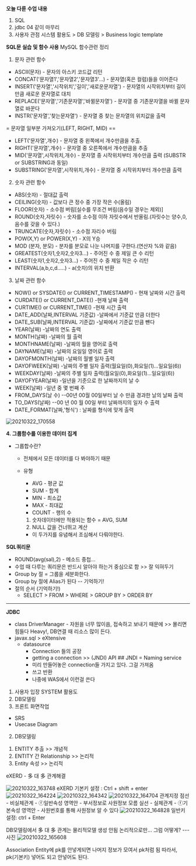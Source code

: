 **오늘 다룬 수업 내용**
1. SQL
2. jdbc 04 같이 마무리
3. 사용자 관점 시스템 활용도 > DB 모델링 > Business logic template

**SQL문 실습 및 함수 사용**
MySQL 함수관련 정리

1. 문자 관련 함수 

- ASCII(문자) - 문자의 아스키 코드값 리턴
- CONCAT('문자열1','문자열2','문자열3'...) - 문자열(혹은 컬럼)들을 이어준다
- INSERT('문자열','시작위치','길이','새로운문자열') - 문자열의 시작위치부터 길이만큼 새로운 문자열로 대치 
- REPLACE('문자열','기존문자열','바뀔문자열') - 문자열 중 기존문자열을 바뀔 문자열로 바꾼다
- INSTR('문자열','찾는문자열') - 문자열 중 찾는 문자열의 위치값을 출력 

= 문자열 일부분 가져오기(LEFT, RIGHT, MID) ==
- LEFT('문자열',개수) - 문자열 중 왼쪽에서 개수만큼을 추출.
- RIGHT('문자열',개수) - 문자열 중 오른쪽에서 개수만큼을 추출
- MID('문자열',시작위치,개수) - 문자열 중 시작위치부터 개수만큼 출력 (SUBSTR or SUBSTRING과 동일)
 - SUBSTRING('문자열',시작위치,개수) - 문자열 중 시작위치부터 개수만큼 출력 

2. 숫자 관련 함수 

- ABS(숫자) - 절대값 출력   
- CEILING(숫자) - 값보다 큰 정수 중 가장 작은 수(올림)  
- FLOOR(숫자) - 소수점 버림[실수를 무조건 버림(음수일 경우는 제외)]
- ROUND(숫자,자릿수) - 숫자를 소수점 이하 자릿수에서 반올림.(자릿수는 양수,0,음수를 갖을 수 있다.) 
- TRUNCATE(숫자,자릿수) - 소수점 자리수 버림
- POW(X,Y) or POWER(X,Y) - X의 Y승 
- MOD (분자, 분모) - 분자를 분모로 나눈 나머지를 구한다.(연산자 %와 같음) 
- GREATEST(숫자1,숫자2,숫자3...) - 주어진 수 중 제일 큰 수 리턴
- LEAST(숫자1,숫자2,숫자3...) - 주어진 수 중 제일 작은 수 리턴
- INTERVAL(a,b,c,d.....) - a(숫자)의 위치 반환

3. 날짜 관련 함수 
- NOW() or SYSDATE() or CURRENT_TIMESTAMP() - 현재 날짜와 시간 출력 
- CURDATE() or CURRENT_DATE() -현재 날짜 출력 
- CURTIME() or CURRENT_TIME() -현재 시간 출력 
- DATE_ADD(날짜,INTERVAL 기준값) -날짜에서 기준값 만큼 더한다
- DATE_SUB(날짜,INTERVAL 기준값) -날짜에서 기준값 만큼 뺸다
- YEAR(날짜) -날짜의 연도 출력
- MONTH(날짜) -날짜의 월 출력
- MONTHNAME(날짜) -날짜의 월을 영어로 출력
- DAYNAME(날짜) -날짜의 요일일 영어로 출력
- DAYOFMONTH(날짜) -날짜의 월별 일자 출력
- DAYOFWEEK(날짜) -날짜의 주별 일자 출력(월요일(0),화요일(1)...일요일(6)) 
- WEEKDAY(날짜) -날짜의 주별 일자 출력(월요일(0),화요일(1)...일요일(6)) 
- DAYOFYEAR(날짜) -일년을 기준으로 한 날짜까지의 날 수
- WEEK(날짜) -일년 중 몇 번째 주
- FROM_DAYS(날 수) --00년 00월 00일부터 날 수 만큼 경과한 날의 날짜 출력
- TO_DAYS(날짜) --00 년 00 월 00일 부터 날짜까지의 일자 수 출력
- DATE_FORMAT(날짜,'형식') : 날짜를 형식에 맞게 출력

![20210322_170558](https://user-images.githubusercontent.com/78403443/111960315-edd95100-8b32-11eb-8f87-c69fdf7a54cc.png)

**4. 그룹함수를 이용한 데이터 집계**
- 그룹합수란?
  - 전체에서 모든 데이터를 다 봐야하기 때문
  - 유형
    - AVG - 평균 값
    - SUM - 합계
    - MIN - 최소값
    - MAX - 최대값
    - COUNT - 행의 수

    1. 숫자데이터에만 적용되는 함수 = AVG, SUM
    2. NULL 값을 건너뛰고 계산
    - 이 두가지를 유념해서 조심해서 다뤄야한다.

**SQL쿼리문**
- ROUND(avg(sal),2) - 메소드 중첩...
- 수업 때 다루는 쿼리문은 반드시 알아야 하는거 중심으로 함 >> 잘 익혀두기
- Group by 절 = 그룹을 세분화한다.
- Group by 절에 Alias가 된다 -- 기억하기!
- 절의 순서 (기억하기!)
  - SELECT > FROM > WHERE > GROUP BY > ORDER BY
------------------------------------------------------------------------------------------------------------------------------------------------
**JDBC**
- class DriverManager - 자원을 너무 많이씀, 접속하고 보내기 때문에 >> 몰리면 힘들다 Heavy!, DB연결 때 리소스 많이 든다.
- javax.sql > eXtensive
  - datasource
    - Connection 들의 공장
    - getting a connection >> (JNDI) API ## JNDI = Naming service
    - 미리 만들어놓은 connection들 가지고 있다. 그걸 가져옴
    - 쓰고 반환
    - 나중에 WAS에서 이런걸 쓴다

1. 사용자 입장 SYSTEM 활용도
  1. DB모델링
  2. 프론트 화면작업
  - SRS
  - Usecase Diagram

2. DB모델링
  1) ENTITY 추출 >> 개념적
  2) ENTITY 간 Relationship >> 논리적
  3) Entity 속성 >> 논리적

  eXERD 
    - 多 대 多 관계해결

![20210322_163748](https://user-images.githubusercontent.com/78403443/111961473-73a9cc00-8b34-11eb-8e0a-6e60cec4e8f2.png)
eXERD 기본키 설정 : Ctrl + shift + enter
![20210322_164224](https://user-images.githubusercontent.com/78403443/111961506-7f958e00-8b34-11eb-88c3-ceda6d930112.png)
![20210322_164342](https://user-images.githubusercontent.com/78403443/111961538-87553280-8b34-11eb-92b9-cbc3566e8fc8.png)
![20210322_164704](https://user-images.githubusercontent.com/78403443/111961560-8c19e680-8b34-11eb-8437-f17109226192.png)
관계지정
점선 - 비실체관계 - ⓕ일반속성 영역안 - 부서정보로 사원정보 모름
실선 - 실체관계 - ⓕ기본속성 영역안 - 사원번호를 통해 사원정보 알 수 있다
![20210322_164828](https://user-images.githubusercontent.com/78403443/111961584-92a85e00-8b34-11eb-95dd-a21c0d14673c.png)
일반키 설정: ctrl + Enter

DB모델링에서 多 대 多 관계는 물리적모델 생성 안됨
논리적으로만...
그럼 어떻게? --- 사진
![20210322_165608](https://user-images.githubusercontent.com/78403443/111961596-95a34e80-8b34-11eb-919b-184400f0e43e.png)

Association Entity에 pk를 안넣게되면 나머지 정보가 모여서 pk처럼 됨
따라서, pk(기본키) 넣어도 되고 안넣어도 된다.
